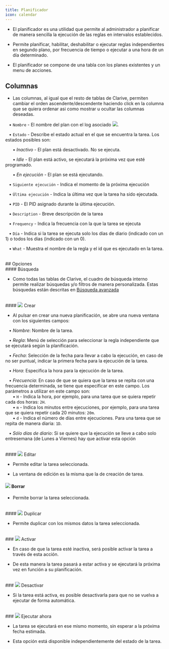 ```yaml
---
title: Planificador
icon: calendar
---
```


* El planificador es una utilidad que permite al administrador a planificar de manera sencilla la ejecución de las reglas en intervalos establecidos.

* Permite planificar, habilitar, deshabilitar o ejecutar reglas independientes en segundo plano, por frecuencia de tiempo o ejecutar a una hora de un día determinado.

* El planificador se compone de una tabla con los planes existentes y un menu de acciones.

## Columnas

* Las columnas, al igual que el resto de tablas de Clarive, permiten cambiar el orden ascendente/descendente haciendo click en la columna que se quiera ordenar asi como mostrar u ocultar las columnas deseadas.<br />

&nbsp; &nbsp;• `Nombre` - El nombre del plan con el log asociado <img src="/static/images/icons/moredata.gif" />. <br />

&nbsp; &nbsp;• `Estado` - Describe el estado actual en el que se encuentra la tarea. Los estados posibles son: <br />

&nbsp; &nbsp;&nbsp; &nbsp;• *Inactivo* - El plan está desactivado. No se ejecuta. <br />

&nbsp; &nbsp;&nbsp; &nbsp;• *Idle* - El plan está activo, se ejecutará la próxima vez que esté programado. <br />

&nbsp; &nbsp;&nbsp; &nbsp;• *En ejecución* - El plan se está ejecutando. <br />

&nbsp; &nbsp;• `Siguiente ejecución` - Indica el momento de la próxima ejecución <br />

&nbsp; &nbsp;• `Última ejecución` - Indica la última vez que la tarea ha sido ejecutada. <br />

&nbsp; &nbsp;• `PID` - El PID asignado durante la última ejecución. <br />

&nbsp; &nbsp;• `Description` - Breve descripción de la tarea <br />

&nbsp; &nbsp;• `Frequency` - Indica la frecuencia con la que la tarea se ejecuta <br />

&nbsp; &nbsp;• `Día` - Indica si la tarea se ejecuta solo los días de diario (indicado con un 1) o todos los dias (indicado con un 0). <br />

&nbsp; &nbsp;• `What` - Muestra el nombre de la regla y el id que es ejecutado en la tarea.


<br />
## Opciones

<br />
#### Búsqueda

* Como todas las tablas de Clarive, el cuadro de búsqueda interno permite realizar búsquedas y/o filtros de manera personalizada. Estas búsquedas están descritas en [Búsqueda avanzada](Primeros_pasos/search-syntax)

<br />
#### <img src="/static/images/icons/add.gif" /> Crear

* Al pulsar en crear una nueva planificación, se abre una nueva ventana con los siguientes campos: <br />

&nbsp; &nbsp;• *Nombre*: Nombre de la tarea. <br />

&nbsp; &nbsp;• *Regla*: Menú de selección para seleccionar la regla independiente que se ejecutará según la planificación. <br />

&nbsp; &nbsp;• *Fecha*: Selección de la fecha para llevar a cabo la ejecución, en caso de no ser puntual, indicar la primera fecha para la ejecución de la tarea. <br />

&nbsp; &nbsp;• *Hora*: Especifica la hora para la ejecución de la tarea. <br />

&nbsp; &nbsp;• *Frecuencia*: En caso de que se quiera que la tarea se repita con una frecuencia determinada, se tiene que especificar en este campo. Los parámetros a utilizar en este campo son: <br />
&nbsp; &nbsp;&nbsp; &nbsp;• `H` - Indica la hora, por ejemplo, para una tarea que se quiera repetir cada dos horas: `2H`. <br />
&nbsp; &nbsp;&nbsp; &nbsp;• `m` - Indica  los minutos entre ejecuciones, por ejemplo, para una tarea que se quiera repetir cada 20 minutos: `20m`. <br />
&nbsp; &nbsp;&nbsp; &nbsp;• `d` - Indica el número de días entre ejecuciones. Para una tarea que se repita de manera diaria: `1D`. <br />

&nbsp; &nbsp;• *Sólo días de diario*: Si se quiere que la ejecución se lleve a cabo solo entresemana (de Lunes a Viernes) hay que activar esta opción

<br />
#### <img src="/static/images/icons/edit.gif" /> Editar

* Permite editar la tarea seleccionada. 

* La ventana de edición es la misma que la de creación de tarea.


#### <img src="/static/images/icons/delete_.png" /> Borrar

* Permite borrar la tarea seleccionada.


<br />
#### <img src="/static/images/icons/copy.gif" /> Duplicar

* Permite duplicar con los mismos datos la tarea seleccionada.

<br />
### <img src="/static/images/icons/start.png" />  Activar

* En caso de que la tarea esté inactiva, será posible activar la tarea a través de esta acción.

* De esta manera la tarea pasará a estar activa y se ejecutará la próxima vez en función a su planificación.


<br />
### <img src="/static/images/icons/stop.png" />  Desactivar

* Si la tarea está activa, es posible desactivarla para que no se vuelva a ejecutar de forma automática.


<br />
### <img src="/static/images/icons/start.png" />  Ejecutar ahora 

* La tarea se ejecutará en ese mismo momento, sin esperar a la próxima fecha estimada.

* Esta opción está disponible independientemente del estado de la tarea. 